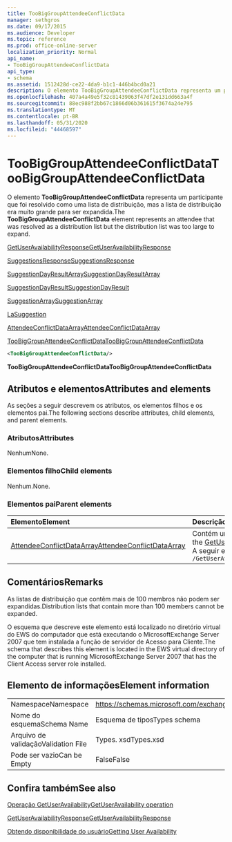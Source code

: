 ```yaml
---
title: TooBigGroupAttendeeConflictData
manager: sethgros
ms.date: 09/17/2015
ms.audience: Developer
ms.topic: reference
ms.prod: office-online-server
localization_priority: Normal
api_name:
- TooBigGroupAttendeeConflictData
api_type:
- schema
ms.assetid: 1512428d-ce22-4da9-b1c1-446b4bcd0a21
description: O elemento TooBigGroupAttendeeConflictData representa um participante que foi resolvido como uma lista de distribuição, mas a lista de distribuição era muito grande para ser expandida.
ms.openlocfilehash: 407a4a49e5f32c81439063f47df2e131dd663a4f
ms.sourcegitcommit: 88ec988f2bb67c1866d06b361615f3674a24e795
ms.translationtype: MT
ms.contentlocale: pt-BR
ms.lasthandoff: 05/31/2020
ms.locfileid: "44468597"
---
```

# <a name="toobiggroupattendeeconflictdata"></a><span data-ttu-id="85417-103">TooBigGroupAttendeeConflictData</span><span class="sxs-lookup"><span data-stu-id="85417-103">TooBigGroupAttendeeConflictData</span></span>

<span data-ttu-id="85417-104">O elemento **TooBigGroupAttendeeConflictData** representa um participante que foi resolvido como uma lista de distribuição, mas a lista de distribuição era muito grande para ser expandida.</span><span class="sxs-lookup"><span data-stu-id="85417-104">The **TooBigGroupAttendeeConflictData** element represents an attendee that was resolved as a distribution list but the distribution list was too large to expand.</span></span> 
  
[<span data-ttu-id="85417-105">GetUserAvailabilityResponse</span><span class="sxs-lookup"><span data-stu-id="85417-105">GetUserAvailabilityResponse</span></span>](getuseravailabilityresponse.md)
  
[<span data-ttu-id="85417-106">SuggestionsResponse</span><span class="sxs-lookup"><span data-stu-id="85417-106">SuggestionsResponse</span></span>](suggestionsresponse.md)
  
[<span data-ttu-id="85417-107">SuggestionDayResultArray</span><span class="sxs-lookup"><span data-stu-id="85417-107">SuggestionDayResultArray</span></span>](suggestiondayresultarray.md)
  
[<span data-ttu-id="85417-108">SuggestionDayResult</span><span class="sxs-lookup"><span data-stu-id="85417-108">SuggestionDayResult</span></span>](suggestiondayresult.md)
  
[<span data-ttu-id="85417-109">SuggestionArray</span><span class="sxs-lookup"><span data-stu-id="85417-109">SuggestionArray</span></span>](suggestionarray.md)
  
[<span data-ttu-id="85417-110">La</span><span class="sxs-lookup"><span data-stu-id="85417-110">Suggestion</span></span>](suggestion.md)
  
[<span data-ttu-id="85417-111">AttendeeConflictDataArray</span><span class="sxs-lookup"><span data-stu-id="85417-111">AttendeeConflictDataArray</span></span>](attendeeconflictdataarray.md)
  
[<span data-ttu-id="85417-112">TooBigGroupAttendeeConflictData</span><span class="sxs-lookup"><span data-stu-id="85417-112">TooBigGroupAttendeeConflictData</span></span>](toobiggroupattendeeconflictdata.md)
  
```xml
<TooBigGroupAttendeeConflictData/>
```

 <span data-ttu-id="85417-113">**TooBigGroupAttendeeConflictData**</span><span class="sxs-lookup"><span data-stu-id="85417-113">**TooBigGroupAttendeeConflictData**</span></span>
## <a name="attributes-and-elements"></a><span data-ttu-id="85417-114">Atributos e elementos</span><span class="sxs-lookup"><span data-stu-id="85417-114">Attributes and elements</span></span>

<span data-ttu-id="85417-115">As seções a seguir descrevem os atributos, os elementos filhos e os elementos pai.</span><span class="sxs-lookup"><span data-stu-id="85417-115">The following sections describe attributes, child elements, and parent elements.</span></span>
  
### <a name="attributes"></a><span data-ttu-id="85417-116">Atributos</span><span class="sxs-lookup"><span data-stu-id="85417-116">Attributes</span></span>

<span data-ttu-id="85417-117">Nenhum</span><span class="sxs-lookup"><span data-stu-id="85417-117">None.</span></span>
  
### <a name="child-elements"></a><span data-ttu-id="85417-118">Elementos filho</span><span class="sxs-lookup"><span data-stu-id="85417-118">Child elements</span></span>

<span data-ttu-id="85417-119">Nenhum.</span><span class="sxs-lookup"><span data-stu-id="85417-119">None.</span></span>
  
### <a name="parent-elements"></a><span data-ttu-id="85417-120">Elementos pai</span><span class="sxs-lookup"><span data-stu-id="85417-120">Parent elements</span></span>

|<span data-ttu-id="85417-121">**Elemento**</span><span class="sxs-lookup"><span data-stu-id="85417-121">**Element**</span></span>|<span data-ttu-id="85417-122">**Descrição**</span><span class="sxs-lookup"><span data-stu-id="85417-122">**Description**</span></span>|
|:-----|:-----|
|[<span data-ttu-id="85417-123">AttendeeConflictDataArray</span><span class="sxs-lookup"><span data-stu-id="85417-123">AttendeeConflictDataArray</span></span>](attendeeconflictdataarray.md) <br/> |<span data-ttu-id="85417-124">Contém uma matriz de dados de conflito para participantes identificados no [GetUserAvailabilityRequest](getuseravailabilityrequest.md).</span><span class="sxs-lookup"><span data-stu-id="85417-124">Contains an array of conflict data for attendees identified in the [GetUserAvailabilityRequest](getuseravailabilityrequest.md).</span></span>  <br/> <span data-ttu-id="85417-125">A seguir está a expressão XPath para este elemento:</span><span class="sxs-lookup"><span data-stu-id="85417-125">The following is the XPath expression to this element:</span></span>  <br/>  `/GetUserAvailabilityResponse/SuggestionsResponse/SuggestionDayResultArray/SuggestionDayResult[i]/SuggestionArray/Suggestion[i]/AttendeeConflictDataArray` <br/> |
   
## <a name="remarks"></a><span data-ttu-id="85417-126">Comentários</span><span class="sxs-lookup"><span data-stu-id="85417-126">Remarks</span></span>

<span data-ttu-id="85417-127">As listas de distribuição que contêm mais de 100 membros não podem ser expandidas.</span><span class="sxs-lookup"><span data-stu-id="85417-127">Distribution lists that contain more than 100 members cannot be expanded.</span></span>
  
<span data-ttu-id="85417-128">O esquema que descreve este elemento está localizado no diretório virtual do EWS do computador que está executando o MicrosoftExchange Server 2007 que tem instalada a função de servidor de Acesso para Cliente.</span><span class="sxs-lookup"><span data-stu-id="85417-128">The schema that describes this element is located in the EWS virtual directory of the computer that is running MicrosoftExchange Server 2007 that has the Client Access server role installed.</span></span>
  
## <a name="element-information"></a><span data-ttu-id="85417-129">Elemento de informações</span><span class="sxs-lookup"><span data-stu-id="85417-129">Element information</span></span>

|||
|:-----|:-----|
|<span data-ttu-id="85417-130">Namespace</span><span class="sxs-lookup"><span data-stu-id="85417-130">Namespace</span></span>  <br/> |https://schemas.microsoft.com/exchange/services/2006/types  <br/> |
|<span data-ttu-id="85417-131">Nome do esquema</span><span class="sxs-lookup"><span data-stu-id="85417-131">Schema Name</span></span>  <br/> |<span data-ttu-id="85417-132">Esquema de tipos</span><span class="sxs-lookup"><span data-stu-id="85417-132">Types schema</span></span>  <br/> |
|<span data-ttu-id="85417-133">Arquivo de validação</span><span class="sxs-lookup"><span data-stu-id="85417-133">Validation File</span></span>  <br/> |<span data-ttu-id="85417-134">Types. xsd</span><span class="sxs-lookup"><span data-stu-id="85417-134">Types.xsd</span></span>  <br/> |
|<span data-ttu-id="85417-135">Pode ser vazio</span><span class="sxs-lookup"><span data-stu-id="85417-135">Can be Empty</span></span>  <br/> |<span data-ttu-id="85417-136">False</span><span class="sxs-lookup"><span data-stu-id="85417-136">False</span></span>  <br/> |
   
## <a name="see-also"></a><span data-ttu-id="85417-137">Confira também</span><span class="sxs-lookup"><span data-stu-id="85417-137">See also</span></span>



[<span data-ttu-id="85417-138">Operação GetUserAvailability</span><span class="sxs-lookup"><span data-stu-id="85417-138">GetUserAvailability operation</span></span>](getuseravailability-operation.md)
  
[<span data-ttu-id="85417-139">GetUserAvailabilityResponse</span><span class="sxs-lookup"><span data-stu-id="85417-139">GetUserAvailabilityResponse</span></span>](getuseravailabilityresponse.md)


[<span data-ttu-id="85417-140">Obtendo disponibilidade do usuário</span><span class="sxs-lookup"><span data-stu-id="85417-140">Getting User Availability</span></span>](https://msdn.microsoft.com/library/d4133fcb-9b0f-4e6b-aadf-a389da83516a%28Office.15%29.aspx)

